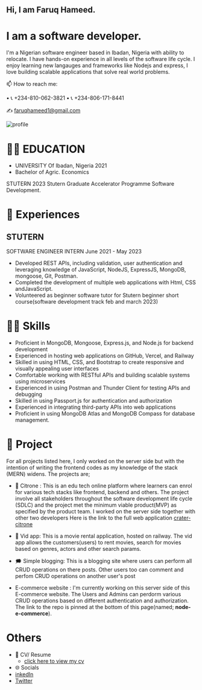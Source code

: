## Hi, I am Faruq Hameed.
# I am a software developer.

I'm a Nigerian software engineer based in Ibadan, Nigeria with ability to relocate. I have hands-on experience in all levels of the software life cycle. I enjoy learning new langauges and frameworks like Nodejs and express, I love building scalable applications that solve real world problems.

📫  How to reach me: 
[^1]:
• 📞 +234-810-062-3821            • 📞 +234-806-171-8441
[^1]:
✍ faruqhameed1@gmail.com
[^1]:
![profile](https://user-images.githubusercontent.com/108727947/236615977-82faf984-84c3-4eba-8e79-1ab9d17001c5.jpg)

# 👨‍🎓 EDUCATION
* UNIVERSITY Of Ibadan, Nigeria 2021
* Bachelor of Agric. Economics
[^1]:
STUTERN 2023
Stutern Graduate Accelerator Programme Software Development.
[^2]:

# 🏢 Experiences

## STUTERN
SOFTWARE ENGINEER INTERN
June 2021 - May 2023
* Developed REST APIs, including validation, user authentication and leveraging knowledge of JavaScript, NodeJS, ExpressJS, MongoDB, mongoose, Git, Postman.
* Completed the development of multiple web applications with Html, CSS andJavaScript.
* Volunteered as beginner software tutor for Stutern beginner short course(software development track feb and march 2023)

##

# 👩‍💻 Skills

* Proficient in MongoDB, Mongoose, Express.js, and Node.js for backend development
* Experienced in hosting web applications on GitHub, Vercel, and Railway
* Skilled in using HTML, CSS, and Bootstrap to create responsive and visually appealing user interfaces
* Comfortable working with RESTful APIs and building scalable systems using microservices
* Experienced in using Postman and Thunder Client for testing APIs and debugging
* Skilled in using Passport.js for authentication and authorization
* Experienced in integrating third-party APIs into web applications
* Proficient in using MongoDB Atlas and MongoDB Compass for database management.
# 

# 🔭 Project
For all projects listed here, I only worked on the server side but with the intention of writing the frontend codes as my knowledge of the stack (MERN) widens. The projects are;
- 🏫 Citrone : This is an edu tech online platform where learners can enrol for various tech stacks like frontend, backend and others. The project involve all stakeholders throughout the software development life cycle (SDLC) and the project met the minimum viable product(MVP) as specified by the product team.
I worked on the server side together with other two developers
Here is the link to the full web application [crater-citrone](https://citrone-redesign-crater.vercel.app/)

- 🎥 Vid app: This is a movie rental application, hosted on railway. The vid app allows the customers(users) to rent movies, search for movies based on genres, actors and other search params. 

- 🗯️ Simple blogging: This is a blogging site where users can perform all CRUD operations on there posts. Other users too can comment and perfom CRUD operations on another user's post

-  E-commerce website : I'm currently working on this server side of this E-commerce website. The Users and Admins can perdorm various CRUD operations based on different authentication and authorization. The link to the repo is pinned at the bottom of this page(named; **node-e-commerce**).

# Others
* 📄 CV/ Resume 
  * [click here to view my cv](https://google.com)
* 🌐 Socials
 * [inkedIn](www.linkedin.com/in/faruq-hameed1)
 * [Twitter](https://twitter.com/King_Flourish)
